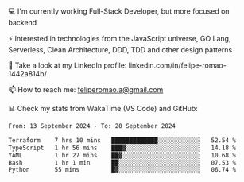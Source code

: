 💻 I'm currently working Full-Stack Developer, but more focused on backend

⚡ Interested in technologies from the JavaScript universe, GO Lang, Serverless, Clean Architecture, DDD, TDD and other design patterns

👥 Take a look at my LinkedIn profile: linkedin.com/in/felipe-romao-1442a814b/

📫 How to reach me: feliperomao.a@gmail.com

📊 Check my stats from WakaTime (VS Code) and GitHub:

<!--START_SECTION:waka-->

```txt
From: 13 September 2024 - To: 20 September 2024

Terraform    7 hrs 10 mins   █████████████░░░░░░░░░░░░   52.54 %
TypeScript   1 hr 56 mins    ███▓░░░░░░░░░░░░░░░░░░░░░   14.18 %
YAML         1 hr 27 mins    ██▓░░░░░░░░░░░░░░░░░░░░░░   10.68 %
Bash         1 hr 1 min      ██░░░░░░░░░░░░░░░░░░░░░░░   07.53 %
Python       55 mins         █▓░░░░░░░░░░░░░░░░░░░░░░░   06.74 %
```

<!--END_SECTION:waka-->
